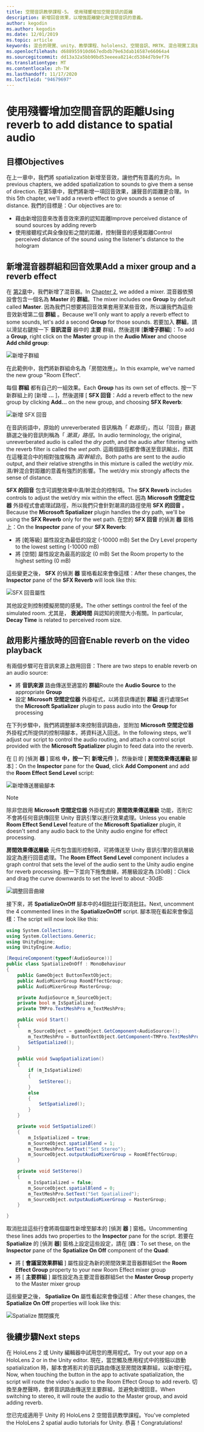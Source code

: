 ```yaml
---
title: 空間音訊教學課程-5。 使用殘響增加空間音訊的距離
description: 新增回音效果，以增強距離變化與空間音訊的意義。
author: kegodin
ms.author: kegodin
ms.date: 12/01/2019
ms.topic: article
keywords: 混合的現實、unity、教學課程、hololens2、空間音訊、MRTK、混合現實工具組、UWP、Windows 10、HRTF、前端相關的傳送功能、回音、Microsoft 空間定位器、音訊混音器、SFX 回音
ms.openlocfilehash: d688955910d667edbdb79e63dab16587e66064a4
ms.sourcegitcommit: dd13a32a5bb90bd53eeeea8214cd5384d7b9ef76
ms.translationtype: MT
ms.contentlocale: zh-TW
ms.lasthandoff: 11/17/2020
ms.locfileid: "94679697"
---
```

# <a name="using-reverb-to-add-distance-to-spatial-audio"></a><span data-ttu-id="ac800-105">使用殘響增加空間音訊的距離</span><span class="sxs-lookup"><span data-stu-id="ac800-105">Using reverb to add distance to spatial audio</span></span>

## <a name="objectives"></a><span data-ttu-id="ac800-106">目標</span><span class="sxs-lookup"><span data-stu-id="ac800-106">Objectives</span></span>
<span data-ttu-id="ac800-107">在上一章中，我們將 spatialization 新增至音效，讓他們有意義的方向。</span><span class="sxs-lookup"><span data-stu-id="ac800-107">In previous chapters, we added spatialization to sounds to give them a sense of direction.</span></span> <span data-ttu-id="ac800-108">在第5章中，我們將新增一項回音效果，讓聲音的距離更合理。</span><span class="sxs-lookup"><span data-stu-id="ac800-108">In this 5th chapter, we'll add a reverb effect to give sounds a sense of distance.</span></span> <span data-ttu-id="ac800-109">我們的目標是：</span><span class="sxs-lookup"><span data-stu-id="ac800-109">Our objectives are to:</span></span>
* <span data-ttu-id="ac800-110">藉由新增回音來改善音效來源的認知距離</span><span class="sxs-lookup"><span data-stu-id="ac800-110">Improve perceived distance of sound sources by adding reverb</span></span>
* <span data-ttu-id="ac800-111">使用接聽程式與全像投影之間的距離，控制聲音的感覺距離</span><span class="sxs-lookup"><span data-stu-id="ac800-111">Control perceived distance of the sound using the listener's distance to the hologram</span></span>

## <a name="add-a-mixer-group-and-a-reverb-effect"></a><span data-ttu-id="ac800-112">新增混音器群組和回音效果</span><span class="sxs-lookup"><span data-stu-id="ac800-112">Add a mixer group and a reverb effect</span></span>
<span data-ttu-id="ac800-113">在 [第2章](unity-spatial-audio-ch2.md)中，我們新增了混音器。</span><span class="sxs-lookup"><span data-stu-id="ac800-113">In [Chapter 2](unity-spatial-audio-ch2.md), we added a mixer.</span></span> <span data-ttu-id="ac800-114">混音器依預設會包含一個名為 **Master** 的 **群組**。</span><span class="sxs-lookup"><span data-stu-id="ac800-114">The mixer includes one **Group** by default called **Master**.</span></span> <span data-ttu-id="ac800-115">因為我們只想要將回音效果套用至某些音效，所以讓我們為這些音效新增第二個 **群組** 。</span><span class="sxs-lookup"><span data-stu-id="ac800-115">Because we'll only want to apply a reverb effect to some sounds, let's add a second **Group** for those sounds.</span></span> <span data-ttu-id="ac800-116">若要加入 **群組**，請以滑鼠右鍵按一下 **音訊混音** 器中的 **主要** 群組，然後選擇 [**新增子群組**]：</span><span class="sxs-lookup"><span data-stu-id="ac800-116">To add a **Group**, right click on the **Master** group in the **Audio Mixer** and choose **Add child group**:</span></span>

![新增子群組](images/spatial-audio/add-child-group.png)

<span data-ttu-id="ac800-118">在此範例中，我們將新群組命名為「房間效應」。</span><span class="sxs-lookup"><span data-stu-id="ac800-118">In this example, we've named the new group "Room Effect".</span></span>

<span data-ttu-id="ac800-119">每個 **群組** 都有自己的一組效果。</span><span class="sxs-lookup"><span data-stu-id="ac800-119">Each **Group** has its own set of effects.</span></span> <span data-ttu-id="ac800-120">按一下新群組上的 [新增 **...** ]，然後選擇 [ **SFX 回音**：</span><span class="sxs-lookup"><span data-stu-id="ac800-120">Add a reverb effect to the new group by clicking **Add...** on the new group, and choosing **SFX Reverb**:</span></span>

![新增 SFX 回音](images/spatial-audio/add-sfx-reverb.png)

<span data-ttu-id="ac800-122">在音訊術語中，原始的 unreverberated 音訊稱為「 _乾路徑_」，而以「回音」篩選篩選之後的音訊則稱為「 _潮濕」路徑_。</span><span class="sxs-lookup"><span data-stu-id="ac800-122">In audio terminology, the original, unreverberated audio is called the _dry path_, and the audio after filtering with the reverb filter is called the _wet path_.</span></span> <span data-ttu-id="ac800-123">這兩個路徑都會傳送至音訊輸出，而其在這種混合中的相對強度稱為 _濕/幹組合_。</span><span class="sxs-lookup"><span data-stu-id="ac800-123">Both paths are sent to the audio output, and their relative strengths in this mixture is called the _wet/dry mix_.</span></span> <span data-ttu-id="ac800-124">濕/幹混合對距離的意義有強烈的影響。</span><span class="sxs-lookup"><span data-stu-id="ac800-124">The wet/dry mix strongly affects the sense of distance.</span></span>

<span data-ttu-id="ac800-125">**SFX 的回音** 包含可調整效果中濕/幹混合的控制項。</span><span class="sxs-lookup"><span data-stu-id="ac800-125">The **SFX Reverb** includes controls to adjust the wet/dry mix within the effect.</span></span> <span data-ttu-id="ac800-126">因為 **Microsoft 空間定位器** 外掛程式會處理試路徑，所以我們只會針對潮濕的路徑使用 **SFX 的回音** 。</span><span class="sxs-lookup"><span data-stu-id="ac800-126">Because the **Microsoft Spatializer** plugin handles the dry path, we'll be using the **SFX Reverb** only for the wet path.</span></span> <span data-ttu-id="ac800-127">在您的 **SFX 回音** 的偵測 **器** 窗格上：</span><span class="sxs-lookup"><span data-stu-id="ac800-127">On the **Inspector** pane of your **SFX Reverb**:</span></span>
* <span data-ttu-id="ac800-128">將 [乾等級] 屬性設定為最低的設定 (-10000 mB) </span><span class="sxs-lookup"><span data-stu-id="ac800-128">Set the Dry Level property to the lowest setting (-10000 mB)</span></span>
* <span data-ttu-id="ac800-129">將 [空間] 屬性設定為最高的設定 (0 mB) </span><span class="sxs-lookup"><span data-stu-id="ac800-129">Set the Room property to the highest setting (0 mB)</span></span>

<span data-ttu-id="ac800-130">這些變更之後， **SFX** 的偵測 **器** 窗格看起來會像這樣：</span><span class="sxs-lookup"><span data-stu-id="ac800-130">After these changes, the **Inspector** pane of the **SFX Reverb** will look like this:</span></span>

![SFX 回音屬性](images/spatial-audio/sfx-reverb-properties.png)

<span data-ttu-id="ac800-132">其他設定則控制模擬房間的感覺。</span><span class="sxs-lookup"><span data-stu-id="ac800-132">The other settings control the feel of the simulated room.</span></span> <span data-ttu-id="ac800-133">尤其是， **衰減時間** 與認知的房間大小有關。</span><span class="sxs-lookup"><span data-stu-id="ac800-133">In particular, **Decay Time** is related to perceived room size.</span></span> 

## <a name="enable-reverb-on-the-video-playback"></a><span data-ttu-id="ac800-134">啟用影片播放時的回音</span><span class="sxs-lookup"><span data-stu-id="ac800-134">Enable reverb on the video playback</span></span>
<span data-ttu-id="ac800-135">有兩個步驟可在音訊來源上啟用回音：</span><span class="sxs-lookup"><span data-stu-id="ac800-135">There are two steps to enable reverb on an audio source:</span></span>
* <span data-ttu-id="ac800-136">將 **音訊來源** 路由傳送至適當的 **群組**</span><span class="sxs-lookup"><span data-stu-id="ac800-136">Route the **Audio Source** to the appropriate **Group**</span></span>
* <span data-ttu-id="ac800-137">設定 **Microsoft 空間定位器** 外掛程式，以將音訊傳遞到 **群組** 進行處理</span><span class="sxs-lookup"><span data-stu-id="ac800-137">Set the **Microsoft Spatializer** plugin to pass audio into the **Group** for processing</span></span>

<span data-ttu-id="ac800-138">在下列步驟中，我們將調整腳本來控制音訊路由，並附加 **Microsoft 空間定位器** 外掛程式所提供的控制項腳本，將資料送入回送。</span><span class="sxs-lookup"><span data-stu-id="ac800-138">In the following steps, we'll adjust our script to control the audio routing, and attach a control script provided with the **Microsoft Spatializer** plugin to feed data into the reverb.</span></span>

<span data-ttu-id="ac800-139">在 [] 的 [偵測 **器** ] 窗格 **中，按一下**[ **新增元件** ]，然後新增 [ **房間效果傳送層級** 腳本]：</span><span class="sxs-lookup"><span data-stu-id="ac800-139">On the **Inspector** pane for the **Quad**, click **Add Component** and add the **Room Effect Send Level** script:</span></span>

![新增傳送層級腳本](images/spatial-audio/add-send-level-script.png)

> [!NOTE]
> <span data-ttu-id="ac800-141">除非您啟用 **Microsoft 空間定位器** 外掛程式的 **房間效果傳送層級** 功能，否則它不會將任何音訊傳回至 Unity 音訊引擎以進行效果處理。</span><span class="sxs-lookup"><span data-stu-id="ac800-141">Unless you enable **Room Effect Send Level** feature of the **Microsoft Spatializer** plugin, it doesn't send any audio back to the Unity audio engine for effect processing.</span></span>

<span data-ttu-id="ac800-142">**房間效果傳送層級** 元件包含圖形控制項，可將傳送至 Unity 音訊引擎的音訊層級設定為進行回音處理。</span><span class="sxs-lookup"><span data-stu-id="ac800-142">The **Room Effect Send Level** component includes a graph control that sets the level of the audio sent to the Unity audio engine for reverb processing.</span></span> <span data-ttu-id="ac800-143">按一下並向下拖曳曲線，將層級設定為 [30dB]：</span><span class="sxs-lookup"><span data-stu-id="ac800-143">Click and drag the curve downwards to set the level to about -30dB:</span></span>

![調整回音曲線](images/spatial-audio/adjust-reverb-curve.png)

<span data-ttu-id="ac800-145">接下來，將 **SpatializeOnOff** 腳本中的4個批註行取消批註。</span><span class="sxs-lookup"><span data-stu-id="ac800-145">Next, uncomment the 4 commented lines in the **SpatializeOnOff** script.</span></span> <span data-ttu-id="ac800-146">腳本現在看起來會像這樣：</span><span class="sxs-lookup"><span data-stu-id="ac800-146">The script will now look like this:</span></span>
```c#
using System.Collections;
using System.Collections.Generic;
using UnityEngine;
using UnityEngine.Audio;

[RequireComponent(typeof(AudioSource))]
public class SpatializeOnOff : MonoBehaviour
{
    public GameObject ButtonTextObject;
    public AudioMixerGroup RoomEffectGroup;
    public AudioMixerGroup MasterGroup;

    private AudioSource m_SourceObject;
    private bool m_IsSpatialized;
    private TMPro.TextMeshPro m_TextMeshPro;

    public void Start()
    {
        m_SourceObject = gameObject.GetComponent<AudioSource>();
        m_TextMeshPro = ButtonTextObject.GetComponent<TMPro.TextMeshPro>();
        SetSpatialized();
    }

    public void SwapSpatialization()
    {
        if (m_IsSpatialized)
        {
            SetStereo();
        }
        else
        {
            SetSpatialized();
        }
    }

    private void SetSpatialized()
    {
        m_IsSpatialized = true;
        m_SourceObject.spatialBlend = 1;
        m_TextMeshPro.SetText("Set Stereo");
        m_SourceObject.outputAudioMixerGroup = RoomEffectGroup;
    }

    private void SetStereo()
    {
        m_IsSpatialized = false;
        m_SourceObject.spatialBlend = 0;
        m_TextMeshPro.SetText("Set Spatialized");
        m_SourceObject.outputAudioMixerGroup = MasterGroup;
    }

}
```

<span data-ttu-id="ac800-147">取消批註這些行會將兩個屬性新增至腳本的 [偵測 **器** ] 窗格。</span><span class="sxs-lookup"><span data-stu-id="ac800-147">Uncommenting these lines adds two properties to the **Inspector** pane for the script.</span></span> <span data-ttu-id="ac800-148">若要在 **Spatialize** 的 [偵測 **器**] 窗格上設定這些設定，請在 [**四**：</span><span class="sxs-lookup"><span data-stu-id="ac800-148">To set these, on the **Inspector** pane of the **Spatialize On Off** component of the **Quad**:</span></span>
* <span data-ttu-id="ac800-149">將 [ **會議室效果群組** ] 屬性設定為新的房間效果混音器群組</span><span class="sxs-lookup"><span data-stu-id="ac800-149">Set the **Room Effect Group** property to your new Room Effect mixer group</span></span>
* <span data-ttu-id="ac800-150">將 [ **主要群組** ] 屬性設定為主要混音器群組</span><span class="sxs-lookup"><span data-stu-id="ac800-150">Set the **Master Group** property to the Master mixer group</span></span>

<span data-ttu-id="ac800-151">這些變更之後， **Spatialize On** 屬性看起來會像這樣：</span><span class="sxs-lookup"><span data-stu-id="ac800-151">After these changes, the **Spatialize On Off** properties will look like this:</span></span>

![Spatialize 關閉擴充](images/spatial-audio/spatialize-on-off-extended.png)

## <a name="next-steps"></a><span data-ttu-id="ac800-153">後續步驟</span><span class="sxs-lookup"><span data-stu-id="ac800-153">Next steps</span></span>

<span data-ttu-id="ac800-154">在 HoloLens 2 或 Unity 編輯器中試用您的應用程式。</span><span class="sxs-lookup"><span data-stu-id="ac800-154">Try out your app on a HoloLens 2 or in the Unity editor.</span></span> <span data-ttu-id="ac800-155">現在，當您觸及應用程式中的按鈕以啟動 spatialization 時，腳本會將影片的音訊路由傳送至房間效果群組，以新增行程。</span><span class="sxs-lookup"><span data-stu-id="ac800-155">Now, when touching the button in the app to activate spatialization, the script will route the video's audio to the Room Effect Group to add reverb.</span></span> <span data-ttu-id="ac800-156">切換至身歷聲時，會將音訊路由傳送至主要群組，並避免新增回音。</span><span class="sxs-lookup"><span data-stu-id="ac800-156">When switching to stereo, it will route the audio to the Master group, and avoid adding reverb.</span></span>

<span data-ttu-id="ac800-157">您已完成適用于 Unity 的 HoloLens 2 空間音訊教學課程。</span><span class="sxs-lookup"><span data-stu-id="ac800-157">You've completed the HoloLens 2 spatial audio tutorials for Unity.</span></span> <span data-ttu-id="ac800-158">恭喜！</span><span class="sxs-lookup"><span data-stu-id="ac800-158">Congratulations!</span></span>


